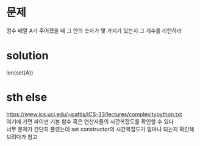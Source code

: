# 문제

정수 배열 A가 주어졌을 때 그 안의 숫자가 몇 가지가 있는지 그 개수를 리턴하라

# solution

len(set(A))

# sth else

https://www.ics.uci.edu/~pattis/ICS-33/lectures/complexitypython.txt  
여기에 가면 파이썬 기본 함수 혹은 연산자들의 시간복잡도를 확인할 수 있다  
너무 문제가 간단히 풀렸는데 set constructor의 시간복잡도가 얼마나 되는지 확인해 보려다가 참고  